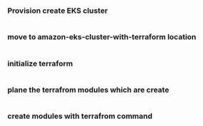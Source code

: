 ### Provision create EKS cluster

``` git clone https://github.com/Razorops-code/amazon-eks-cluster-with-terraform.git 
```

### move to amazon-eks-cluster-with-terraform location

``` cd amazon-eks-cluster-with-terraform 
```

### initialize terraform 

``` terraform init 
```
### plane the terrafrom modules which are create

``` terraform plan 
```
### create modules with terrafrom command 

``` terrafrom apply 
```